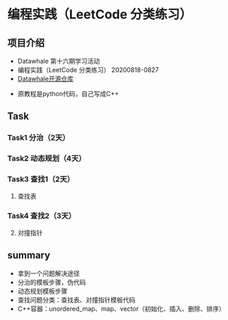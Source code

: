 # 编程实践（LeetCode 分类练习）
## 项目介绍
* Datawhale 第十六期学习活动
* 编程实践（LeetCode 分类练习） 20200818-0827
* [Datawhale开源仓库](https://github.com/datawhalechina/team-learning-program/tree/master/LeetCodeClassification)

- 原教程是python代码，自己写成C++

## Task
### Task1 分治（2天）

### Task2 动态规划（4天）

### Task3 查找1（2天）
1. 查找表

### Task4 查找2（3天）
2. 对撞指针

## summary
* 拿到一个问题解决途径
* 分治的模板步骤，伪代码
* 动态规划模板步骤
* 查找问题分类：查找表、对撞指针模板代码
* C++容器：unordered_map、map、vector（初始化、插入、删除、排序）